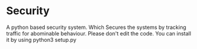 # Security
A python based security system. Which Secures the systems by tracking traffic for abominable behaviour. Please don't edit the code.
You can install it by using python3 setup.py
